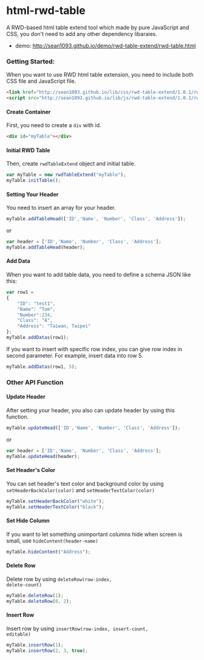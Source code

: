# html-rwd-table
A RWD-based html table extend tool which made by pure JavaScript and CSS, you don't need to add any other dependency libaraies.

* demo:
http://sean1093.github.io/demo/rwd-table-extend/rwd-table.html

### Getting Started:
When you want to use RWD html table extension, you need to include both CSS file and JavaScript file.

```html
<link href="http://sean1093.github.io/lib/css/rwd-table-extend/1.0.1/rwd-table-extend.css" rel="stylesheet">
<script src="http://sean1093.github.io/lib/js/rwd-table-extend/1.0.1/rwd-table-extend.min.js"></script>
```


#### Create Container
First, you need to create a <code>div</code> with id.

```html
<div id="myTable"></div>
```


#### Initial RWD Table
Then, create <code>rwdTableExtend</code> object and initial table.

```js
var myTable = new rwdTableExtend("myTable");
myTable.initTable();
```

#### Setting Your Header 
You need to insert an array for your header.

```js
myTable.addTableHead(['ID','Name', 'Number', 'Class', 'Address']);
```
or 

```js
var header = ['ID','Name', 'Number', 'Class', 'Address'];
myTable.addTableHead(header);
```

#### Add Data
When you want to add table data, you need to define a schema JSON like this:
```js
var row1 = 
{
    "ID": "test1",
    "Name": "Tom",
    "Number":234,
    "Class": "A",
    "Address": "Taiwan, Taipei"
};
myTable.addDatas(row1);          
```

If you want to insert with specific row index, you can give row index in second parameter. For example, insert data into row 5. 
```js
myTable.addDatas(row1, 5);          
```

### Other API Function

#### Update Header 
After setting your header, you also can update header by using this function.

```js
myTable.updateHead(['ID','Name', 'Number', 'Class', 'Address']);
```
or 

```js
var header = ['ID','Name', 'Number', 'Class', 'Address'];
myTable.updateHead(header);
```


#### Set Header's Color
You can set header's text color and background color by using <code>setHeaderBackColor(color)</code> and <code>setHeaderTextColor(color)</code>
```js
myTable.setHeaderBackColor("white");
myTable.setHeaderTextColor("black");
```


#### Set Hide Column
If you want to let something unimportant columns hide when screen is small, use <code>hideContent(header-name)</code>
```js
myTable.hideContent("Address");
```


#### Delete Row
Delete row by using <code>deleteRow(row-index, delete-count)</code>
```js
myTable.deleteRow(1);
myTable.deleteRow(0, 2);
```

#### Insert Row
Insert row by using <code>insertRow(row-index, insert-count, editable)</code>
```js
myTable.insertRow(1);
myTable.insertRow(2, 3, true);
```



